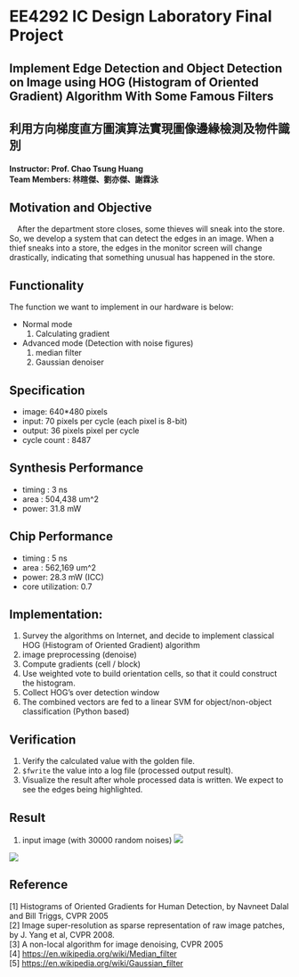 # EE4292 IC Design Laboratory Final Project
## Implement Edge Detection and Object Detection on Image using HOG (Histogram of Oriented Gradient) Algorithm With Some Famous Filters
## 利用方向梯度直方圖演算法實現圖像邊緣檢測及物件識別
#### Instructor: Prof. Chao Tsung Huang</br>Team Members: 林暄傑、劉亦傑、謝霖泳

## Motivation and Objective
&emsp;After the department store closes, some thieves will sneak into the store. So, we develop a system that can detect the edges in an image. When a thief sneaks into a store, the edges in the monitor screen will change drastically, indicating that something unusual has happened in the store.

## Functionality
The function we want to implement in our hardware is below:
* Normal mode
    1. Calculating gradient
* Advanced mode (Detection with noise figures)
    1. median filter 
    2. Gaussian denoiser

## Specification
* image: 640*480 pixels
* input: 70 pixels per cycle (each pixel is 8-bit)
* output: 36 pixels pixel per cycle
* cycle count : 8487


## Synthesis Performance
* timing : 3 ns
* area : 504,438 um^2
* power: 31.8 mW

## Chip Performance
* timing : 5 ns
* area : 562,169 um^2
* power: 28.3 mW (ICC)
* core utilization: 0.7

## Implementation:
1. Survey the algorithms on Internet, and decide to implement classical HOG (Histogram of Oriented Gradient) algorithm
2. image preprocessing (denoise)
3. Compute gradients (cell / block)
4. Use weighted vote to build orientation cells, so that it could construct the histogram.
5. Collect HOG’s over detection window
6. The combined vectors are fed to a linear SVM for object/non-object classification (Python based)

## Verification
1. Verify the calculated value with the golden file.
2. `$fwrite` the value into a log file (processed output result).
3. Visualize the result after whole processed data is written. We expect to see the edges being highlighted.

## Result
1. input image (with 30000 random noises)
![]("flower_638_482_noise.jpg")
<img src="/home/u107/u107061218/107061218/ICLAB/final_project/src/flower_638_482_noise.jpg">


## Reference
[1] Histograms of Oriented Gradients for Human Detection, by Navneet Dalal and Bill Triggs, CVPR 2005</br>
[2] Image super-resolution as sparse representation of raw image patches, by J. Yang et al, CVPR 2008.</br>
[3] A non-local algorithm for image denoising, CVPR 2005</br>
[4] https://en.wikipedia.org/wiki/Median_filter</br>
[5] https://en.wikipedia.org/wiki/Gaussian_filter</br>
